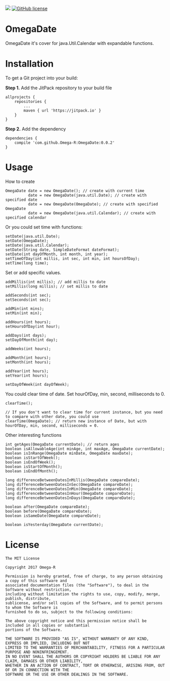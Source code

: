 [![](https://jitpack.io/v/Omega-R/OmegaDate.svg)](https://jitpack.io/#Omega-R/OmegaDate)
[![GitHub license](https://img.shields.io/github/license/mashape/apistatus.svg)](https://opensource.org/licenses/MIT)

# OmegaDate
OmegaDate it's cover for java.Util.Calendar with expandable functions. 

# Installation
To get a Git project into your build:

**Step 1.** Add the JitPack repository to your build file
```
allprojects {
    repositories {
        ...
        maven { url 'https://jitpack.io' }
    }
}
```
**Step 2.** Add the dependency
```
dependencies {
    compile 'com.github.Omega-R:OmegaDate:0.0.2'
}
```
# Usage

How to create
```
OmegaDate date = new OmegaDate(); // create with current time
          date = new OmegaDate(java.util.Date); // create with specified date
          date = new OmegaDate(OmegaDate); // create with specified OmegaDate
          date = new OmegaDate(java.util.Calendar); // create with specified calendar
```

Or you could set time with functions:
```
setDate(java.util.Date);
setDate(OmegaDate);
setDate(java.util.Calendar);
setDate(String date, SimpleDateFormat dateFormat);
setDate(int dayOfMonth, int month, int year);
setTimeOfDay(int millis, int sec, int min, int hoursOfDay);
setTime(long time);
```

Set or add specific values.
```
addMillis(int millis); // add millis to date
setMillis(long millis); // set millis to date

addSeconds(int sec);
setSeconds(int sec);

addMin(int mins);
setMin(int min);

addHours(int hours);
setHoursOfDay(int hour);

addDays(int days);
setDayOfMonth(int day);

addWeeks(int hours);

addMonth(int hours);
setMonth(int hours);

addYear(int hours);
setYear(int hours);

setDayOfWeek(int dayOfWeek);
```

You could clear time of date. Set hourOfDay, min, second, milliseconds to 0.
```
clearTime();

// If you don't want to clear time for current instance, but you need to compare with other date, you could use 
clearTime(OmegaDate); // return new instance of Date, but with hourOfDay, min, second, milliseconds = 0.
```

Other interesting functions
```
int getAges(OmegaDate currentDate); // return ages
boolean isAllowableAge(int minAge, int maxAge, OmegaDate currentDate);
boolean isInRange(OmegaDate minDate, OmegaDate maxDate);
boolean isStartOfWeek();
boolean isEndOfWeek();
boolean isStartOfMonth();
boolean isEndOfMonth();

long differenceBetweenDatesInMillis(OmegaDate compareDate);
long differenceBetweenDatesInSec(OmegaDate compareDate);
long differenceBetweenDatesInMin(OmegaDate compareDate);
long differenceBetweenDatesInHour(OmegaDate compareDate);
long differenceBetweenDatesInDays(OmegaDate compareDate);

boolean after(OmegaDate compareDate);
boolean before(OmegaDate compareDate);
boolean isSameDate(OmegaDate compareDate);

boolean isYesterday(OmegaDate currentDate);
```

# License
```
The MIT License

Copyright 2017 Omega-R

Permission is hereby granted, free of charge, to any person obtaining a copy of this software and 
associated documentation files (the "Software"), to deal in the Software without restriction, 
including without limitation the rights to use, copy, modify, merge, publish, distribute, 
sublicense, and/or sell copies of the Software, and to permit persons to whom the Software is 
furnished to do so, subject to the following conditions:

The above copyright notice and this permission notice shall be included in all copies or substantial
portions of the Software.

THE SOFTWARE IS PROVIDED "AS IS", WITHOUT WARRANTY OF ANY KIND, EXPRESS OR IMPLIED, INCLUDING BUT NOT 
LIMITED TO THE WARRANTIES OF MERCHANTABILITY, FITNESS FOR A PARTICULAR PURPOSE AND NONINFRINGEMENT. 
IN NO EVENT SHALL THE AUTHORS OR COPYRIGHT HOLDERS BE LIABLE FOR ANY CLAIM, DAMAGES OR OTHER LIABILITY, 
WHETHER IN AN ACTION OF CONTRACT, TORT OR OTHERWISE, ARISING FROM, OUT OF OR IN CONNECTION WITH THE 
SOFTWARE OR THE USE OR OTHER DEALINGS IN THE SOFTWARE.
```
